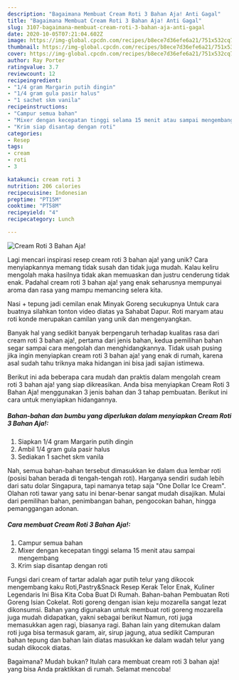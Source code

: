 ```yaml
---
description: "Bagaimana Membuat Cream Roti 3 Bahan Aja! Anti Gagal"
title: "Bagaimana Membuat Cream Roti 3 Bahan Aja! Anti Gagal"
slug: 3107-bagaimana-membuat-cream-roti-3-bahan-aja-anti-gagal
date: 2020-10-05T07:21:04.602Z
image: https://img-global.cpcdn.com/recipes/b8ece7d36efe6a21/751x532cq70/cream-roti-3-bahan-aja-foto-resep-utama.jpg
thumbnail: https://img-global.cpcdn.com/recipes/b8ece7d36efe6a21/751x532cq70/cream-roti-3-bahan-aja-foto-resep-utama.jpg
cover: https://img-global.cpcdn.com/recipes/b8ece7d36efe6a21/751x532cq70/cream-roti-3-bahan-aja-foto-resep-utama.jpg
author: Ray Porter
ratingvalue: 3.7
reviewcount: 12
recipeingredient:
- "1/4 gram Margarin putih dingin"
- "1/4 gram gula pasir halus"
- "1 sachet skm vanila"
recipeinstructions:
- "Campur semua bahan"
- "Mixer dengan kecepatan tinggi selama 15 menit atau sampai mengembang"
- "Krim siap disantap dengan roti"
categories:
- Resep
tags:
- cream
- roti
- 3

katakunci: cream roti 3 
nutrition: 206 calories
recipecuisine: Indonesian
preptime: "PT15M"
cooktime: "PT58M"
recipeyield: "4"
recipecategory: Lunch

---
```



![Cream Roti 3 Bahan Aja!](https://img-global.cpcdn.com/recipes/b8ece7d36efe6a21/751x532cq70/cream-roti-3-bahan-aja-foto-resep-utama.jpg)

Lagi mencari inspirasi resep cream roti 3 bahan aja! yang unik? Cara menyiapkannya memang tidak susah dan tidak juga mudah. Kalau keliru mengolah maka hasilnya tidak akan memuaskan dan justru cenderung tidak enak. Padahal cream roti 3 bahan aja! yang enak seharusnya mempunyai aroma dan rasa yang mampu memancing selera kita.

Nasi + tepung jadi cemilan enak Minyak Goreng secukupnya Untuk cara buatnya silahkan tonton video diatas ya Sahabat Dapur. Roti maryam atau roti konde merupakan camilan yang unik dan mengenyangkan.

Banyak hal yang sedikit banyak berpengaruh terhadap kualitas rasa dari cream roti 3 bahan aja!, pertama dari jenis bahan, kedua pemilihan bahan segar sampai cara mengolah dan menghidangkannya. Tidak usah pusing jika ingin menyiapkan cream roti 3 bahan aja! yang enak di rumah, karena asal sudah tahu triknya maka hidangan ini bisa jadi sajian istimewa.


Berikut ini ada beberapa cara mudah dan praktis dalam mengolah cream roti 3 bahan aja! yang siap dikreasikan. Anda bisa menyiapkan Cream Roti 3 Bahan Aja! menggunakan 3 jenis bahan dan 3 tahap pembuatan. Berikut ini cara untuk menyiapkan hidangannya.

<!--inarticleads1-->

##### Bahan-bahan dan bumbu yang diperlukan dalam menyiapkan Cream Roti 3 Bahan Aja!:

1. Siapkan 1/4 gram Margarin putih dingin
1. Ambil 1/4 gram gula pasir halus
1. Sediakan 1 sachet skm vanila


Nah, semua bahan-bahan tersebut dimasukkan ke dalam dua lembar roti (posisi bahan berada di tengah-tengah roti). Harganya sendiri sudah lebih dari satu dolar Singapura, tapi namanya tetap saja &#34;One Dollar Ice Cream&#34;. Olahan roti tawar yang satu ini benar-benar sangat mudah disajikan. Mulai dari pemilihan bahan, penimbangan bahan, pengocokan bahan, hingga pemanggangan adonan. 

<!--inarticleads2-->

##### Cara membuat Cream Roti 3 Bahan Aja!:

1. Campur semua bahan
1. Mixer dengan kecepatan tinggi selama 15 menit atau sampai mengembang
1. Krim siap disantap dengan roti


Fungsi dari cream of tartar adalah agar putih telur yang dikocok mengembang kaku Roti,Pastry&amp;Snack Resep Kerak Telor Enak, Kuliner Legendaris Ini Bisa Kita Coba Buat Di Rumah. Bahan-bahan Pembuatan Roti Goreng Isian Cokelat. Roti goreng dengan isian keju mozarella sangat lezat dikonsumsi. Bahan yang digunakan untuk membuat roti goreng mozarella juga mudah didapatkan, yakni sebagai berikut  Namun, roti juga memasukkan agen ragi, biasanya ragi. Bahan lain yang ditemukan dalam roti juga bisa termasuk garam, air, sirup jagung, atua sedikit Campuran bahan tepung dan bahan lain diatas masukkan ke dalam wadah telur yang sudah dikocok diatas. 

Bagaimana? Mudah bukan? Itulah cara membuat cream roti 3 bahan aja! yang bisa Anda praktikkan di rumah. Selamat mencoba!
